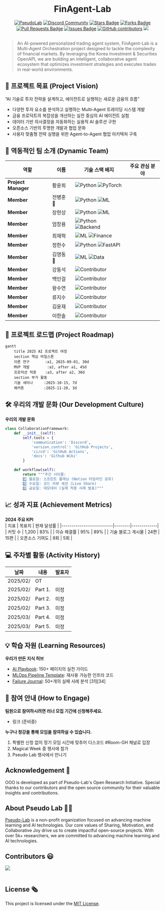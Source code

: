 
<h1 align="center"> FinAgent-Lab </h1>

<div align="center">
<a href="https://pseudo-lab.com"><img src="https://img.shields.io/badge/PseudoLab-S10-3776AB" alt="PseudoLab"/></a>
<a href="https://discord.gg/EPurkHVtp2"><img src="https://img.shields.io/badge/Discord-BF40BF" alt="Discord Community"/></a>
<a href="https://github.com/Pseudo-Lab/10th-template/stargazers"><img src="https://img.shields.io/github/stars/Pseudo-Lab/10th-template" alt="Stars Badge"/></a>
<a href="https://github.com/Pseudo-Lab/10th-template/network/members"><img src="https://img.shields.io/github/forks/Pseudo-Lab/10th-template" alt="Forks Badge"/></a>
<a href="https://github.com/Pseudo-Lab/10th-template/pulls"><img src="https://img.shields.io/github/issues-pr/Pseudo-Lab/10th-template" alt="Pull Requests Badge"/></a>
<a href="https://github.com/Pseudo-Lab/10th-template/issues"><img src="https://img.shields.io/github/issues/Pseudo-Lab/10th-template" alt="Issues Badge"/></a>
<a href="https://github.com/Pseudo-Lab/10th-template/graphs/contributors"><img alt="GitHub contributors" src="https://img.shields.io/github/contributors/Pseudo-Lab/FinAgent-Lab?color=2b9348"></a>
<a href="https://hits.seeyoufarm.com"><img src="https://hits.seeyoufarm.com/api/count/incr/badge.svg?url=https%3A%2F%2Fgithub.com%2Fpseudo-lab%2FFinAgent-Lab&count_bg=%2379C83D&title_bg=%23555555&icon=&icon_color=%23E7E7E7&title=hits&edge_flat=false"/></a>
</div>
<br>

<!-- sheilds: https://shields.io/ -->
<!-- hits badge: https://hits.seeyoufarm.com/ -->

> An AI-powered personalized trading agent system,
FinAgent-Lab is a Multi-Agent Orchestration project designed to tackle the complexity of financial markets.
By leveraging the Korea Investment & Securities OpenAPI, we are building an intelligent, collaborative agent ecosystem that optimizes investment strategies and executes trades in real-world environments.

## 🌟 프로젝트 목표 (Project Vision)
“AI 기술로 투자 전략을 설계하고, 에이전트로 실행하는 새로운 금융의 흐름”
- 다양한 투자 요소를 분석하고 실행하는 Multi-Agent 트레이딩 시스템 개발
- 금융 프로덕트의 복잡성을 개선하는 실전 중심의 AI 에이전트 실험
- 데이터 기반 의사결정을 자동화하는 실용적 AI 솔루션 구현
- 오픈소스 기반의 투명한 개발과 협업 문화
- 사용자 맞춤형 전략 실행을 위한 Agent-to-Agent 협업 아키텍처 구축

## 🧑 역동적인 팀 소개 (Dynamic Team)

| 역할          | 이름 |  기술 스택 배지                                                                 | 주요 관심 분야                          |
|---------------|------|-----------------------------------------------------------------------|----------------------------------------|
| **Project Manager** | 황윤희 | ![Python](https://img.shields.io/badge/Python-Expert-3776AB) ![PyTorch](https://img.shields.io/badge/PyTorch-EE4C2C) |             |
| **Member** | 전병훈 👑 | ![Python](https://img.shields.io/badge/Python-Expert-3776AB) ![ML](https://img.shields.io/badge/Machine%20Learning-Expert-brightgreen) |  |
|  **Member**  | 장헌상     | ![Python](https://img.shields.io/badge/Python-Advanced-3776AB) ![ML](https://img.shields.io/badge/Machine%20Learning-Active-yellow) |                 |
|  **Member**   | 엄창용     | ![Python](https://img.shields.io/badge/Python-Intermediate-3776AB) ![Backend](https://img.shields.io/badge/Backend-Node.js-informational) |  |
|  **Member**   | 최재혁     | ![ML](https://img.shields.io/badge/Machine%20Learning-Active-yellow) ![Finance](https://img.shields.io/badge/Finance-Focused-blueviolet) |      |
|  **Member**   | 정한수     | ![Python](https://img.shields.io/badge/Python-Intermediate-3776AB) ![FastAPI](https://img.shields.io/badge/FastAPI-Used-brightgreen) |  |
|  **Member**   | 김영동 👑   | ![ML](https://img.shields.io/badge/Machine%20Learning-Expert-orange) ![Data](https://img.shields.io/badge/Data%20Analysis-Focused-lightgrey) |     |
| **Member**        | 강동석     | ![Contributor](https://img.shields.io/badge/Contributor-Pending-lightgrey) |                  |
| **Member**        | 백인걸     | ![Contributor](https://img.shields.io/badge/Contributor-Pending-lightgrey) |              |
| **Member**        | 왕수연     | ![Contributor](https://img.shields.io/badge/Contributor-Pending-lightgrey) |                   |
| **Member**        | 류지수     | ![Contributor](https://img.shields.io/badge/Contributor-Pending-lightgrey) |                   |
| **Member**        | 김윤재     | ![Contributor](https://img.shields.io/badge/Contributor-Pending-lightgrey) |                  |
| **Member**        | 이한솔     | ![Contributor](https://img.shields.io/badge/Contributor-Pending-lightgrey) |               |

## 🚀 프로젝트 로드맵 (Project Roadmap)
```mermaid
gantt
    title 2025 AI 프로젝트 여정
    section 핵심 마일스톤
    이론 연구       :a1, 2025-09-01, 30d
    MVP 개발        :a2, after a1, 45d
    프로덕션 적용    :a3, after a2, 30d
    section 부가 활동
    기술 세미나     :2025-10-15, 7d
    해커톤         :2025-11-20, 3d
```


## 🛠️ 우리의 개발 문화 (Our Development Culture)
**우리의 개발 문화**  
```python
class CollaborationFramework:
    def __init__(self):
        self.tools = {
            'communication': 'Discord',
            'version_control': 'GitHub Projects',
            'ci/cd': 'GitHub Actions',
            'docs': 'Github Wiki'
        }
    
    def workflow(self):
        return """주간 사이클:
        1️⃣ 월요일: 스프린트 플래닝 (Notion 타임라인 공유)
        2️⃣ 수요일: 코드 리뷰 세션 (Live Share)
        3️⃣ 금요일: 데모데이 (실제 적용 사례 발표)"""
```


## 📈 성과 지표 (Achievement Metrics)
**2024 주요 KPI**  
| 지표                     | 목표치 | 현재 달성률 |
|--------------------------|--------|-------------|
| 커밋 수                  | 1,200  | 83%         |
| 이슈 해결률              | 95%    | 89%         | 
| 기술 블로그 게시물       | 24편   | 15편        |
| 오픈소스 기여도          | 8회    | 5회         |


## 💻 주차별 활동 (Activity History)

| 날짜 | 내용 | 발표자 | 
| -------- | -------- | ---- |
| 2025/02/ | OT       |      |
| 2025/02/ |  Part 1. | 미정 | 
| 2025/02/ |  Part 2. | 미정 | 
| 2025/02/ |  Part 3. | 미정 | 
| 2025/03/ |  Part 4. | 미정 | 
| 2025/03/ |  Part 5. | 미정 | 



## 💡 학습 자원 (Learning Resources)
**우리가 만든 지식 허브**  
- [AI Playbook](https://github.com/your-org/ai-playbook): 150+ 페이지의 실전 가이드
- [MLOps Pipeline Template](https://github.com/your-org/mlops-template): 재사용 가능한 인프라 코드
- [Failure Journal](https://your-org.github.io/failure-journal): 50+개의 실패 사례 분석 [31][34]


## 🌱 참여 안내 (How to Engage)
**팀원으로 참여하시려면 러너 모집 기간에 신청해주세요.**  
- 링크 (준비중)

**누구나 청강을 통해 모임을 참여하실 수 있습니다.**  
1. 특별한 신청 없이 정기 모임 시간에 맞추어 디스코드 #Room-GH 채널로 입장
2. Magical Week 중 행사에 참가
3. Pseudo Lab 행사에서 만나기

## Acknowledgement 🙏

OOO is developed as part of Pseudo-Lab's Open Research Initiative. Special thanks to our contributors and the open source community for their valuable insights and contributions.

## About Pseudo Lab 👋🏼</h2>

[Pseudo-Lab](https://pseudo-lab.com/) is a non-profit organization focused on advancing machine learning and AI technologies. Our core values of Sharing, Motivation, and Collaborative Joy drive us to create impactful open-source projects. With over 5k+ researchers, we are committed to advancing machine learning and AI technologies.

<h2>Contributors 😃</h2>
<a href="https://github.com/Pseudo-Lab/FinAgent-Lab/graphs/contributors">
  <img src="https://contrib.rocks/image?repo=Pseudo-Lab/FinAgent-Lab" />
</a>
<br><br>

<h2>License 🗞</h2>

This project is licensed under the [MIT License](https://opensource.org/licenses/MIT).

